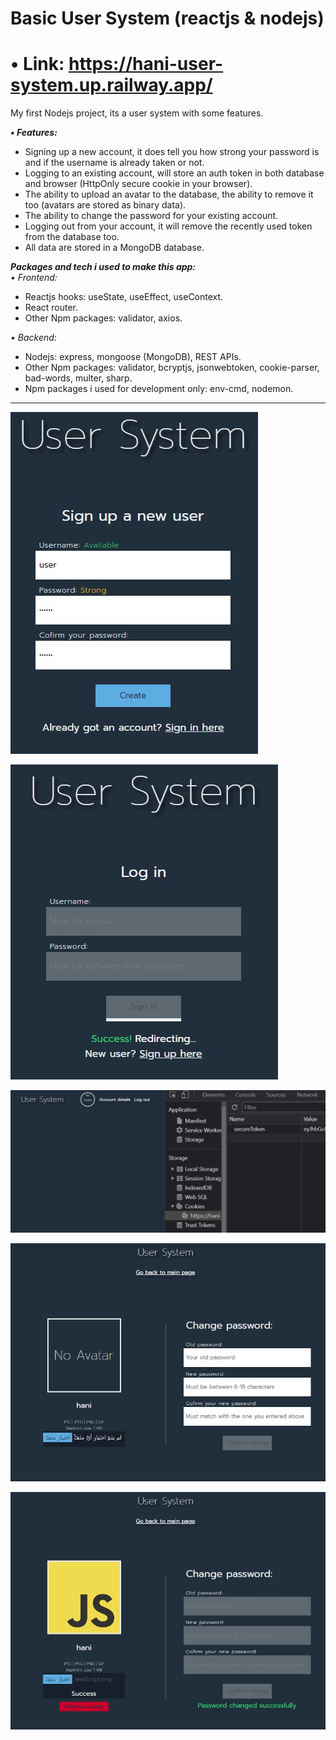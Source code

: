 # Basic User System (reactjs & nodejs)

# • Link: https://hani-user-system.up.railway.app/

My first Nodejs project, its a user system with some features.

***• Features:*** 
- Signing up a new account, it does tell you how strong your password is and if the username is already taken or not.   
- Logging to an existing account, will store an auth token in both database and browser (HttpOnly secure cookie in your browser).   
- The ability to upload an avatar to the database, the ability to remove it too (avatars are stored as binary data).   
- The ability to change the password for your existing account.   
- Logging out from your account, it will remove the recently used token from the database too.   
- All data are stored in a MongoDB database.   


***Packages and tech i used to make this app:***   
*• Frontend:*   
- Reactjs hooks: useState, useEffect, useContext.   
- React router.   
- Other Npm packages: validator, axios.

*• Backend:*   
- Nodejs: express, mongoose (MongoDB), REST APIs.   
- Other Npm packages: validator, bcryptjs, jsonwebtoken, cookie-parser, bad-words, multer, sharp.   
- Npm packages i used for development only:  env-cmd, nodemon.   
   
--- 

![alt text](https://raw.githubusercontent.com/Hani-ALHamad/react-node-user-system/main/signUp.jpg)


![alt text](https://raw.githubusercontent.com/Hani-ALHamad/react-node-user-system/main/signIn.jpg)


![alt text](https://raw.githubusercontent.com/Hani-ALHamad/react-node-user-system/main/loggedIn.jpg)


![alt text](https://raw.githubusercontent.com/Hani-ALHamad/react-node-user-system/main/accountDetails.jpg)


![alt text](https://raw.githubusercontent.com/Hani-ALHamad/react-node-user-system/main/accountDetailsSave.jpg)
